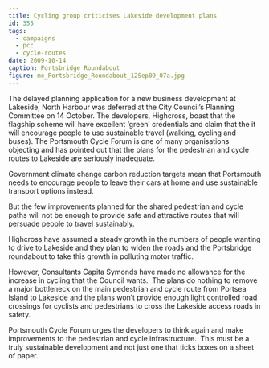 ```yaml
---
title: Cycling group criticises Lakeside development plans
id: 355
tags:
  - campaigns
  - pcc
  - cycle-routes
date: 2009-10-14
caption: Portsbridge Roundabout
figure: me_Portsbridge_Roundabout_12Sep09_07a.jpg
---
```


The delayed planning application for a new business development at Lakeside, North Harbour was deferred at the City Council’s Planning Committee on 14 October. The developers, Highcross, boast that the flagship scheme will have excellent ‘green’ credentials and claim that the it will encourage people to use sustainable travel (walking, cycling and buses). The Portsmouth Cycle Forum is one of many organisations objecting and has pointed out that the plans for the pedestrian and cycle routes to Lakeside are seriously inadequate.

Government climate change carbon reduction targets mean that Portsmouth needs to encourage people to leave their cars at home and use sustainable transport options instead.

But the few improvements planned for the shared pedestrian and cycle paths will not be enough to provide safe and attractive routes that will persuade people to travel sustainably.

Highcross have assumed a steady growth in the numbers of people wanting to drive to Lakeside and they plan to widen the roads and the Portsbridge roundabout to take this growth in polluting motor traffic.

However, Consultants Capita Symonds have made no allowance for the increase in cycling that the Council wants.  The plans do nothing to remove a major bottleneck on the main pedestrian and cycle route from Portsea Island to Lakeside and the plans won’t provide enough light controlled road crossings for cyclists and pedestrians to cross the Lakeside access roads in safety.

Portsmouth Cycle Forum urges the developers to think again and make improvements to the pedestrian and cycle infrastructure.  This must be a truly sustainable development and not just one that ticks boxes on a sheet of paper.
